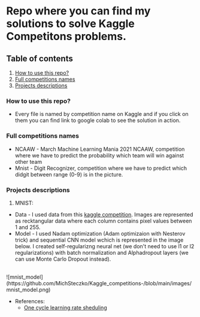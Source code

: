 # Repo where you can find my solutions to solve Kaggle Competitons problems.
## Table of contents
1. [How to use this repo?](#How-to-use-this-repo)
2. [Full competitions names](#Full-competitions-names)
3. [Projects descriptions](#Projects-descriptions)

### How to use this repo?
  - Every file is named by competition name on Kaggle and if you click on them you can find link to google colab    to see the solution in action.
### Full competitions names
 - NCAAW - March Machine Learning Mania 2021 NCAAW, competition where we have to predict the probability which team will win against other team
 - Mnist - Digit Recognizer, competition where we have to predict which didgit between range (0-9) is in the picture.
### Projects descriptions
1. MNIST:
  - Data - I used data from this [kaggle competition](https://www.kaggle.com/c/digit-recognizer). Images are represented as       recktangular data where each column contains pixel values between 1 and 255.
  - Model - I used Nadam optimization (Adam optimizaion with Nesterov trick) and sequential CNN model wchich is represented in the image below. I created self-regularizng neural net (we don't need to use l1 or l2 regularizations) with batch normalization and Alphadropout layers (we can use Monte Carlo Dropout instead). 
   <br/>
![mnist_model](https://github.com/MichSteczko/Kaggle_competitions-/blob/main/images/mnist_model.png)

  - References:
    - [One cycle learning rate sheduling](https://homl.info/1cycle)
